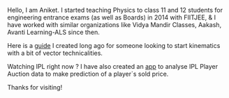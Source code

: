 Hello, I am Aniket. I started teaching Physics to class 11 and 12 students for engineering entrance exams (as well 
as Boards) in 2014 with FIITJEE, & I have worked with similar organizations like Vidya Mandir Classes, Aakash, Avanti Learning-ALS since then.

Here is a [guide](https://aniketm117.github.io/github-pages-with-jekyll/2020/06/24/intro-to-kinematics.html) I created long ago for someone looking to start kinematics with a bit of vector technicalities.

Watching IPL right now ? I have also created an [app](https://aniketm117-regression-model-web-app-main-2lx3jl.streamlit.app/) to analyse IPL Player Auction data to make prediction of a player`s sold price.

Thanks for visiting!
